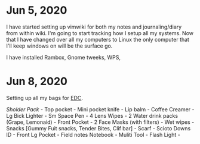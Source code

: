 # Jun 5, 2020
  I have started setting up vimwiki for both my notes and journaling/diary from within
  wiki. I'm going to start tracking how I setup all my systems.  Now that I have changed 
  over all my computers to Linux the only computer that I'll keep windows on will be the 
  surface go. 
 
I have installed Rambox, Gnome tweeks, WPS, 


# Jun 8, 2020 

  Setting up all my bags for [EDC](EDC).
  
  _Sholder Pack_
    - Top pocket
      - Mini pocket knife
      - Lip balm
      - Coffee Creamer
      - Lg Bick Lighter
      - Sm Space Pen
      - 4 Lens Wipes
      - 2 Water drink packs (Grape, Lemonaid)
    - Front Pocket
      - 2 Face Masks (with filters)
      - Wet wipes
      - Snacks [Gummy Fuit snacks, Tender Bites, Clif bar]
      - Scarf
      - Scioto Downs ID
    - Front Lg Pocket
      - Field notes Notebook
      - Muliti Tool
      - Flash Light
      - 
    

